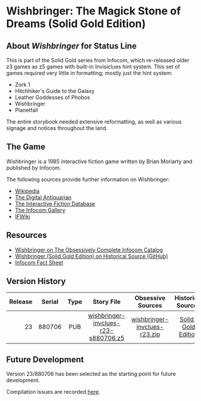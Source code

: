 # Wishbringer: The Magick Stone of Dreams (Solid Gold Edition)

## About *Wishbringer* for Status Line
This is part of the Solid Gold series from Infocom, which re-released older z3 games as z5 games with built-in Invisiclues hint system. This set of games required very little in formatting; mostly just the hint system:
- Zork 1
- Hitchhiker's Guide to the Galaxy
- Leather Goddesses of Phobos
- Wishbringer
- Planetfall

The entire storybook needed extensive reformatting, as well as various signage and notices throughout the land.

## The Game

Wishbringer is a 1985 interactive fiction game written by Brian Moriarty and published by Infocom.

The following sources provide further information on Wishbringer:

* [Wikipedia](https://en.wikipedia.org/wiki/Wishbringer)
* [The Digital Antiquarian](https://www.filfre.net/2014/04/wishbringer/)
* [The Interactive Fiction Database](https://ifdb.tads.org/viewgame?id=z02joykzh66wfhcl)
* [The Infocom Gallery](http://infocom.elsewhere.org/gallery/wishbringer/)
* [IFWiki](http://www.ifwiki.org/index.php/Wishbringer)

## Resources

* [Wishbringer on The Obsessively Complete Infocom Catalog](https://eblong.com/infocom/#wishbringer)
* [Wishbringer (Solid Gold Edition) on Historical Source (GitHub)](https://github.com/historicalsource/wishbringer-gold)
* [Infocom Fact Sheet](http://pdd.if-legends.org/infocom/fact-sheet.txt)

## Version History

| Release | Serial | Type | Story File                            | Obsessive Sources              | Historical Sources   |
| -------:|:------:|:----:|:-------------------------------------:|:------------------------------:|:--------------------:|
|      23 | 880706 |  PUB | [wishbringer-invclues-r23-s880706.z5] | [wishbringer-invclues-r23.zip] | [Solid-Gold Edition] |

[wishbringer-invclues-r23-s880706.z5]: https://eblong.com/infocom/gamefiles/wishbringer-invclues-r23-s880706.z5
[wishbringer-invclues-r23.zip]: https://eblong.com/infocom/sources/wishbringer-invclues-r23.zip
[Solid-Gold Edition]: https://github.com/historicalsource/wishbringer-gold/tree/a46646c4487dd9840034ae9cf08bf7a45cc9c514

## Future Development

Version 23/880706 has been selected as the starting point for future development.

Compilation issues are recorded [here](https://github.com/the-infocom-files/wishbringer-invclues/issues/3).
